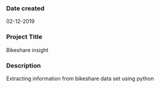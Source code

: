 ### Date created
02-12-2019

### Project Title
Bikeshare insight

### Description
Extracting information from bikeshare data set using python



